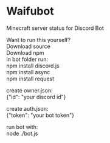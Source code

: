 # Waifubot
 Minecraft server status for Discord Bot
   
Want to run this yourself?  
Download source  
Download npm  
in bot folder run:  
npm install discord.js  
npm install async  
npm install request  
  
create owner.json:  
{"id": "your discord id"}  
  
create auth.json:  
{"token": "your bot token"}  
   
run bot with:  
node ./bot.js  